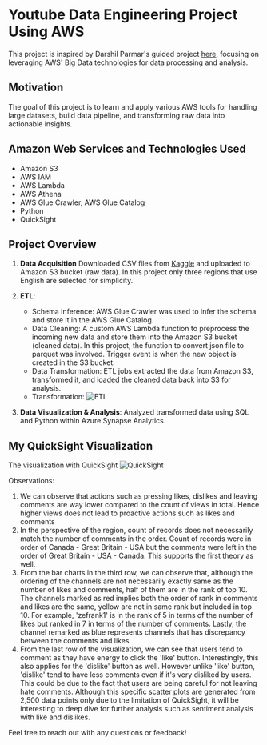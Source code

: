 # Youtube Data Engineering Project Using AWS

This project is inspired by Darshil Parmar's guided project [here](https://www.youtube.com/watch?v=yZKJFKu49Dk&ab_channel=DarshilParmar), focusing on leveraging AWS' Big Data technologies for data processing and analysis.

## Motivation

The goal of this project is to learn and apply various AWS tools for handling large datasets, build data pipeline, and transforming raw data into actionable insights.

## Amazon Web Services and Technologies Used

- Amazon S3
- AWS IAM
- AWS Lambda
- AWS Athena
- AWS Glue Crawler, AWS Glue Catalog
- Python
- QuickSight

## Project Overview

1. **Data Acquisition**
Downloaded CSV files from [Kaggle](https://www.kaggle.com/datasets/datasnaek/youtube-new) and uploaded to Amazon S3 bucket (raw data). In this project only three regions that use English are selected for simplicity.
2. **ETL**:
   - Schema Inference: AWS Glue Crawler was used to infer the schema and store it in the AWS Glue Catalog.
   - Data Cleaning: A custom AWS Lambda function to preprocess the incoming new data and store them into the Amazon S3 bucket (cleaned data). In this project, the function to convert json file to parquet was involved. Trigger event is when the new object is created in the S3 bucket.
   - Data Transformation: ETL jobs extracted the data from Amazon S3, transformed it, and loaded the cleaned data back into S3 for analysis.
   - Transformation:
     ![ETL](https://github.com/user-attachments/assets/f9a31d06-2bd7-4080-bca6-72d3d8664790)

5. **Data Visualization & Analysis**: Analyzed transformed data using SQL and Python within Azure Synapse Analytics.   

## My QuickSight Visualization
The visualization with QuickSight
![QuickSight](https://github.com/user-attachments/assets/b10350d6-8cd9-480a-965f-27e684950c93)


Observations:
1. We can observe that actions such as pressing likes, dislikes and leaving comments are way lower compared to the count of views in total. Hence higher views does not lead to proactive actions such as likes and comments
2. In the perspective of the region, count of records does not necessarily match the number of comments in the order. Count of records were in order of Canada - Great Britain - USA but the comments were left in the order of Great Britain - USA - Canada. This supports the first theory as well.
3. From the bar charts in the third row, we can observe that, although the ordering of the channels are not necessarily exactly same as the number of likes and comments, half of them are in the rank of top 10. The channels marked as red implies both the order of rank in comments and likes are the same, yellow are not in same rank but included in top 10. For example, 'zefrank1' is in the rank of 5 in terms of the number of likes but ranked in 7 in terms of the number of comments. Lastly, the channel remarked as blue represents channels that has discrepancy between the comments and likes.
4. From the last row of the visualization, we can see that users tend to comment as they have energy to click the 'like' button. Interestingly, this also applies for the 'dislike' button as well. However unlike 'like' button, 'dislike' tend to have less comments even if it's very disliked by users. This could be due to the fact that users are being careful for not leaving hate comments. Although this specific scatter plots are generated from 2,500 data points only due to the limitation of QuickSight, it will be interesting to deep dive for further analysis such as sentiment analysis with like and dislikes.

Feel free to reach out with any questions or feedback!
